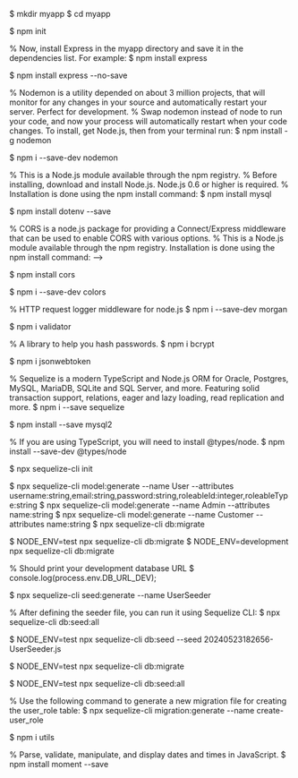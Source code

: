 
<!-- Express is a minimal and flexible Node.js web application framework that provides a robust set of features for web and mobile applications.
Installing
Assuming you’ve already installed Node.js, create a directory to hold your application, and make that your working directory. -->
$ mkdir myapp
$ cd myapp

<!-- Use the npm init command to create a package.json file for your application. For more information on how package.json works, see Specifics of npm’s package.json handling. -->

$ npm init

% Now, install Express in the myapp directory and save it in the dependencies list. For example:
$ npm install express

<!-- To install Express temporarily and not add it to the dependencies list: -->
$ npm install express --no-save

% Nodemon is a utility depended on about 3 million projects, that will monitor for any changes in your source and automatically restart your server. Perfect for development.
% Swap nodemon instead of node to run your code, and now your process will automatically restart when your code changes. To install, get Node.js, then from your terminal run:
$ npm install -g nodemon

<!-- For only particular project Run: -->
$ npm i --save-dev nodemon


% This is a Node.js module available through the npm registry.
% Before installing, download and install Node.js. Node.js 0.6 or higher is required.
% Installation is done using the npm install command:
$ npm install mysql

<!-- Dotenv is a zero-dependency module that loads environment variables from a .env file into process.env. Storing configuration in the environment separate from code is based on The Twelve-Factor App methodology.
install locally (recommended): -->
$ npm install dotenv --save


% CORS is a node.js package for providing a Connect/Express middleware that can be used to enable CORS with various options.
% This is a Node.js module available through the npm registry. Installation is done using the npm install command: -->

$ npm install cors

<!-- get color and style in your node.js console -->
$ npm i --save-dev colors

% HTTP request logger middleware for node.js
$ npm i --save-dev morgan

<!-- This library validates and sanitizes strings only.
If you're not sure if your input is a string, coerce it using input + ''. Passing anything other than a string will result in an error. -->
$ npm i validator

% A library to help you hash passwords.
$ npm i bcrypt

<!-- An implementation of JSON Web Tokens.
This was developed against draft-ietf-oauth-json-web-token-08. It makes use of node-jws -->
$ npm i jsonwebtoken

% Sequelize is a modern TypeScript and Node.js ORM for Oracle, Postgres, MySQL, MariaDB, SQLite and SQL Server, and more. Featuring solid transaction support, relations, eager and lazy loading, read replication and more.
$ npm i --save sequelize

<!-- MySQL client for Node.js with focus on performance. Supports prepared statements, non-utf8 encodings, binary log protocol, compression. -->

<!-- MySQL2 is free from native bindings and can be installed on Linux, Mac OS or Windows without any issues. -->
$ npm install --save mysql2

% If you are using TypeScript, you will need to install @types/node.
$ npm install --save-dev @types/node

<!-- Setup Sequelize: -->
$ npx sequelize-cli init


$ npx sequelize-cli model:generate --name User --attributes username:string,email:string,password:string,roleableId:integer,roleableType:string
$ npx sequelize-cli model:generate --name Admin --attributes name:string
$ npx sequelize-cli model:generate --name Customer --attributes name:string
$ npx sequelize-cli db:migrate

$ NODE_ENV=test npx sequelize-cli db:migrate
$ NODE_ENV=development npx sequelize-cli db:migrate

% Should print your development database URL
$ console.log(process.env.DB_URL_DEV);  

<!-- To generate a seeder file named UserSeeder using Sequelize CLI, you can use the following command: -->
$ npx sequelize-cli seed:generate --name UserSeeder


% After defining the seeder file, you can run it using Sequelize CLI:
$ npx sequelize-cli db:seed:all

$ NODE_ENV=test npx sequelize-cli db:seed --seed 20240523182656-UserSeeder.js

$ NODE_ENV=test npx sequelize-cli db:migrate

$ NODE_ENV=test npx sequelize-cli db:seed:all

% Use the following command to generate a new migration file for creating the user_role table:
$ npx sequelize-cli migration:generate --name create-user_role



<!-- Fast, generic JavaScript/node.js utility functions. -->
$ npm i utils

% Parse, validate, manipulate, and display dates and times in JavaScript.
$ npm install moment --save 